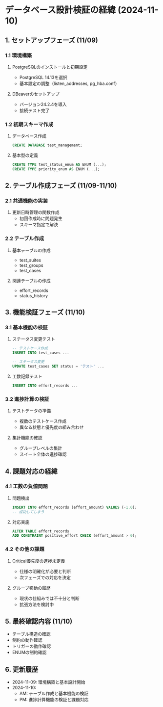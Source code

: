 # データベース設計検証の経緯 (2024-11-10)

## 1. セットアップフェーズ (11/09)

### 1.1 環境構築
1. PostgreSQLのインストールと初期設定
   - PostgreSQL 14.13を選択
   - 基本設定の調整（listen_addresses, pg_hba.conf）

2. DBeaverのセットアップ
   - バージョン24.2.4を導入
   - 接続テスト完了

### 1.2 初期スキーマ作成
1. データベース作成
   ```sql
   CREATE DATABASE test_management;
   ```

2. 基本型の定義
   ```sql
   CREATE TYPE test_status_enum AS ENUM (...);
   CREATE TYPE priority_enum AS ENUM (...);
   ```

## 2. テーブル作成フェーズ (11/09-11/10)

### 2.1 共通機能の実装
1. 更新日時管理の関数作成
   - 初回作成時に問題発生
   - スキーマ指定で解決

### 2.2 テーブル作成
1. 基本テーブルの作成
   - test_suites
   - test_groups
   - test_cases

2. 関連テーブルの作成
   - effort_records
   - status_history

## 3. 機能検証フェーズ (11/10)

### 3.1 基本機能の検証
1. ステータス変更テスト
   ```sql
   -- テストケース作成
   INSERT INTO test_cases ...
   
   -- ステータス変更
   UPDATE test_cases SET status = 'テスト' ...
   ```

2. 工数記録テスト
   ```sql
   INSERT INTO effort_records ...
   ```

### 3.2 進捗計算の検証
1. テストデータの準備
   - 複数のテストケース作成
   - 異なる状態と優先度の組み合わせ

2. 集計機能の確認
   - グループレベルの集計
   - スイート全体の進捗確認

## 4. 課題対応の経緯

### 4.1 工数の負値問題
1. 問題検出
   ```sql
   INSERT INTO effort_records (effort_amount) VALUES (-1.0);
   -- 成功してしまう
   ```

2. 対応実施
   ```sql
   ALTER TABLE effort_records 
   ADD CONSTRAINT positive_effort CHECK (effort_amount > 0);
   ```

### 4.2 その他の課題
1. Critical優先度の進捗未定義
   - 仕様の明確化が必要と判断
   - 次フェーズでの対応を決定

2. グループ移動の履歴
   - 現状の仕組みでは不十分と判断
   - 拡張方法を検討中

## 5. 最終確認内容 (11/10)
- テーブル構造の確認
- 制約の動作確認
- トリガーの動作確認
- ENUMの制約確認

## 6. 更新履歴
- 2024-11-09: 環境構築と基本設計開始
- 2024-11-10: 
  - AM: テーブル作成と基本機能の検証
  - PM: 進捗計算機能の検証と課題対応
